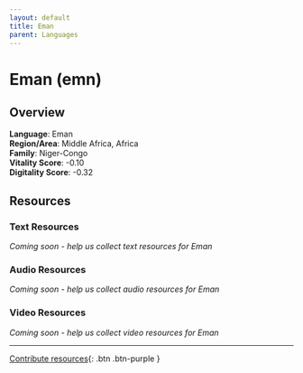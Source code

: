 ```yaml
---
layout: default
title: Eman
parent: Languages
---
```


# Eman (emn)

## Overview

**Language**: Eman  
**Region/Area**: Middle Africa, Africa  
**Family**: Niger-Congo  
**Vitality Score**: -0.10  
**Digitality Score**: -0.32  

## Resources

### Text Resources
*Coming soon - help us collect text resources for Eman*

### Audio Resources
*Coming soon - help us collect audio resources for Eman*

### Video Resources
*Coming soon - help us collect video resources for Eman*

---

[Contribute resources](https://fairtrain.github.io/){: .btn .btn-purple }
